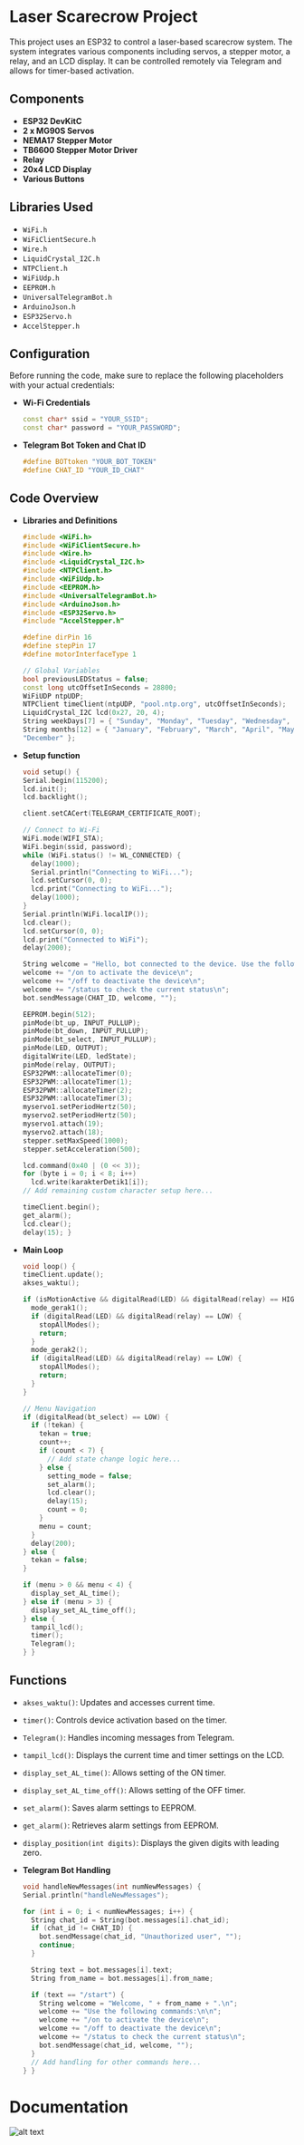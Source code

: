 # Laser Scarecrow Project

This project uses an ESP32 to control a laser-based scarecrow system. The system integrates various components including servos, a stepper motor, a relay, and an LCD display. It can be controlled remotely via Telegram and allows for timer-based activation.

## Components

- **ESP32 DevKitC**
- **2 x MG90S Servos**
- **NEMA17 Stepper Motor**
- **TB6600 Stepper Motor Driver**
- **Relay**
- **20x4 LCD Display**
- **Various Buttons**

## Libraries Used

- `WiFi.h`
- `WiFiClientSecure.h`
- `Wire.h`
- `LiquidCrystal_I2C.h`
- `NTPClient.h`
- `WiFiUdp.h`
- `EEPROM.h`
- `UniversalTelegramBot.h`
- `ArduinoJson.h`
- `ESP32Servo.h`
- `AccelStepper.h`

## Configuration

Before running the code, make sure to replace the following placeholders with your actual credentials:

- **Wi-Fi Credentials**
  ```cpp
  const char* ssid = "YOUR_SSID";
  const char* password = "YOUR_PASSWORD";

- **Telegram Bot Token and Chat ID**
  ```cpp
  #define BOTtoken "YOUR_BOT_TOKEN"
  #define CHAT_ID "YOUR_ID_CHAT"
  
## Code Overview

- **Libraries and Definitions**
  ```cpp
  #include <WiFi.h>
  #include <WiFiClientSecure.h>
  #include <Wire.h>
  #include <LiquidCrystal_I2C.h>
  #include <NTPClient.h>
  #include <WiFiUdp.h>
  #include <EEPROM.h>
  #include <UniversalTelegramBot.h>
  #include <ArduinoJson.h>
  #include <ESP32Servo.h>
  #include "AccelStepper.h"

  #define dirPin 16
  #define stepPin 17
  #define motorInterfaceType 1

  // Global Variables
  bool previousLEDStatus = false;
  const long utcOffsetInSeconds = 28800;
  WiFiUDP ntpUDP;
  NTPClient timeClient(ntpUDP, "pool.ntp.org", utcOffsetInSeconds);
  LiquidCrystal_I2C lcd(0x27, 20, 4);
  String weekDays[7] = { "Sunday", "Monday", "Tuesday", "Wednesday", "Thursday", "Friday", "Saturday" };
  String months[12] = { "January", "February", "March", "April", "May", "June", "July", "August", "September", "October", "November", 
  "December" };


- **Setup function**
  ```cpp
  void setup() {
  Serial.begin(115200);
  lcd.init();
  lcd.backlight();

  client.setCACert(TELEGRAM_CERTIFICATE_ROOT);

  // Connect to Wi-Fi
  WiFi.mode(WIFI_STA);
  WiFi.begin(ssid, password);
  while (WiFi.status() != WL_CONNECTED) {
    delay(1000);
    Serial.println("Connecting to WiFi...");
    lcd.setCursor(0, 0);
    lcd.print("Connecting to WiFi...");
    delay(1000);
  }
  Serial.println(WiFi.localIP());
  lcd.clear();
  lcd.setCursor(0, 0);
  lcd.print("Connected to WiFi");
  delay(2000);

  String welcome = "Hello, bot connected to the device. Use the following commands:\n\n";
  welcome += "/on to activate the device\n";
  welcome += "/off to deactivate the device\n";
  welcome += "/status to check the current status\n";
  bot.sendMessage(CHAT_ID, welcome, "");

  EEPROM.begin(512);
  pinMode(bt_up, INPUT_PULLUP);
  pinMode(bt_down, INPUT_PULLUP);
  pinMode(bt_select, INPUT_PULLUP);
  pinMode(LED, OUTPUT);
  digitalWrite(LED, ledState);
  pinMode(relay, OUTPUT);
  ESP32PWM::allocateTimer(0);
  ESP32PWM::allocateTimer(1);
  ESP32PWM::allocateTimer(2);
  ESP32PWM::allocateTimer(3);
  myservo1.setPeriodHertz(50);
  myservo2.setPeriodHertz(50);
  myservo1.attach(19);
  myservo2.attach(18);
  stepper.setMaxSpeed(1000);
  stepper.setAcceleration(500);

  lcd.command(0x40 | (0 << 3));
  for (byte i = 0; i < 8; i++)
    lcd.write(karakterDetik1[i]);
  // Add remaining custom character setup here...

  timeClient.begin();
  get_alarm();
  lcd.clear();
  delay(15); }

- **Main Loop**
  ```cpp
  void loop() {
  timeClient.update();
  akses_waktu();

  if (isMotionActive && digitalRead(LED) && digitalRead(relay) == HIGH) {
    mode_gerak1();
    if (digitalRead(LED) && digitalRead(relay) == LOW) {
      stopAllModes();
      return;
    }
    mode_gerak2();
    if (digitalRead(LED) && digitalRead(relay) == LOW) {
      stopAllModes();
      return;
    }
  }

  // Menu Navigation
  if (digitalRead(bt_select) == LOW) {
    if (!tekan) {
      tekan = true;
      count++;
      if (count < 7) {
        // Add state change logic here...
      } else {
        setting_mode = false;
        set_alarm();
        lcd.clear();
        delay(15);
        count = 0;
      }
      menu = count;
    }
    delay(200);
  } else {
    tekan = false;
  }

  if (menu > 0 && menu < 4) {
    display_set_AL_time();
  } else if (menu > 3) {
    display_set_AL_time_off();
  } else {
    tampil_lcd();
    timer();
    Telegram();
  } }

## Functions

- `akses_waktu()`: Updates and accesses current time.
- `timer()`: Controls device activation based on the timer.
- `Telegram()`: Handles incoming messages from Telegram.
- `tampil_lcd()`: Displays the current time and timer settings on the LCD.
- `display_set_AL_time()`: Allows setting of the ON timer.
- `display_set_AL_time_off()`: Allows setting of the OFF timer.
- `set_alarm()`: Saves alarm settings to EEPROM.
- `get_alarm()`: Retrieves alarm settings from EEPROM.
- `display_position(int digits)`: Displays the given digits with leading zero.

- **Telegram Bot Handling**
  ```cpp
  void handleNewMessages(int numNewMessages) {
  Serial.println("handleNewMessages");

  for (int i = 0; i < numNewMessages; i++) {
    String chat_id = String(bot.messages[i].chat_id);
    if (chat_id != CHAT_ID) {
      bot.sendMessage(chat_id, "Unauthorized user", "");
      continue;
    }

    String text = bot.messages[i].text;
    String from_name = bot.messages[i].from_name;

    if (text == "/start") {
      String welcome = "Welcome, " + from_name + ".\n";
      welcome += "Use the following commands:\n\n";
      welcome += "/on to activate the device\n";
      welcome += "/off to deactivate the device\n";
      welcome += "/status to check the current status\n";
      bot.sendMessage(chat_id, welcome, "");
    }
    // Add handling for other commands here...
  } }

# Documentation
![alt text](https://media.licdn.com/dms/image/D562DAQHJcrUIRZvrEg/profile-treasury-image-shrink_1920_1920/0/1722175711362?e=1723438800&v=beta&t=rh6llLIgOoY1qCpYG7Xg8m-9FxKNHpPF7XXW8003qS0?raw=true)
  



